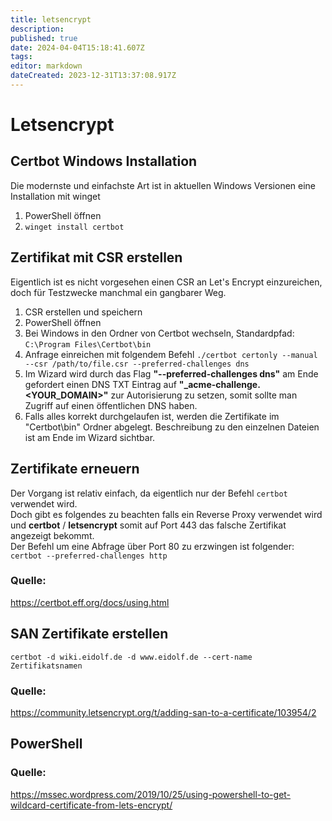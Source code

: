 ```yaml
---
title: letsencrypt
description: 
published: true
date: 2024-04-04T15:18:41.607Z
tags: 
editor: markdown
dateCreated: 2023-12-31T13:37:08.917Z
---
```


# Letsencrypt

## Certbot Windows Installation

Die modernste und einfachste Art ist in aktuellen Windows Versionen eine Installation mit winget

1. PowerShell öffnen
2. `winget install certbot`

## Zertifikat mit CSR erstellen

Eigentlich ist es nicht vorgesehen einen CSR an Let's Encrypt einzureichen, doch für Testzwecke manchmal ein gangbarer Weg.

1. CSR erstellen und speichern
2. PowerShell öffnen
3. Bei Windows in den Ordner von Certbot wechseln, Standardpfad: `C:\Program Files\Certbot\bin`
4. Anfrage einreichen mit folgendem Befehl `./certbot certonly --manual --csr /path/to/file.csr --preferred-challenges dns`
5. Im Wizard wird durch das Flag **"--preferred-challenges dns"** am Ende gefordert einen DNS TXT Eintrag auf **"\_acme-challenge.&lt;YOUR\_DOMAIN&gt;"** zur Autorisierung zu setzen, somit sollte man Zugriff auf einen öffentlichen DNS haben.
6. Falls alles korrekt durchgelaufen ist, werden die Zertifikate im "Certbot\\bin" Ordner abgelegt. Beschreibung zu den einzelnen Dateien ist am Ende im Wizard sichtbar.

## Zertifikate erneuern

Der Vorgang ist relativ einfach, da eigentlich nur der Befehl `certbot` verwendet wird.  
Doch gibt es folgendes zu beachten falls ein Reverse Proxy verwendet wird und **certbot** / **letsencrypt** somit auf Port 443 das falsche Zertifikat angezeigt bekommt.  
Der Befehl um eine Abfrage über Port 80 zu erzwingen ist folgender:  
`certbot --preferred-challenges http`

### Quelle:

https://certbot.eff.org/docs/using.html

## SAN Zertifikate erstellen

`certbot -d wiki.eidolf.de -d www.eidolf.de --cert-name Zertifikatsnamen`

### Quelle:

https://community.letsencrypt.org/t/adding-san-to-a-certificate/103954/2

## PowerShell

### Quelle:

https://mssec.wordpress.com/2019/10/25/using-powershell-to-get-wildcard-certificate-from-lets-encrypt/